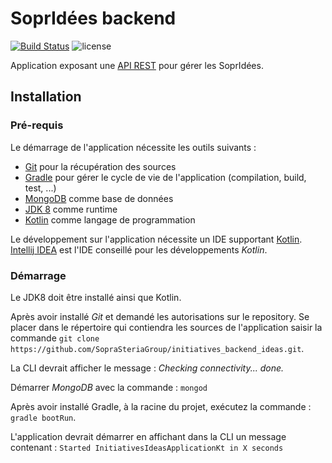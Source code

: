 # SoprIdées backend

[![Build Status](https://travis-ci.org/SopraSteriaGroup/initiatives_backend_ideas.svg?branch=master)](https://travis-ci.org/SopraSteriaGroup/initiatives_backend_ideas)
![license](https://img.shields.io/badge/license-MIT-blue.svg)

Application exposant une [API REST](https://soprasteriagroup.github.io/initiatives_backend_ideas/) pour gérer les SoprIdées.

## Installation

### Pré-requis

Le démarrage de l'application nécessite les outils suivants :
* [Git](https://git-scm.com/book/fr/v1/D%C3%A9marrage-rapide-Installation-de-Git) pour la récupération des sources
* [Gradle](https://gradle.org/) pour gérer le cycle de vie de l'application (compilation, build, test, ...)
* [MongoDB](https://www.mongodb.com/download-center#community) comme base de données
* [JDK 8](http://www.oracle.com/technetwork/java/javase/downloads/jdk8-downloads-2133151.html) comme runtime
* [Kotlin](https://kotlinlang.org/) comme langage de programmation

Le développement sur l'application nécessite un IDE supportant [Kotlin](https://kotlinlang.org/).
[Intellij IDEA](https://www.jetbrains.com/idea/) est l'IDE conseillé pour les développements *Kotlin*.

### Démarrage

Le JDK8 doit être installé ainsi que Kotlin.

Après avoir installé *Git* et demandé les autorisations sur le repository. Se placer dans le répertoire qui contiendra les sources de 
l'application saisir la commande ``git clone https://github.com/SopraSteriaGroup/initiatives_backend_ideas.git``.

La CLI devrait afficher le message : *Checking connectivity... done.*

Démarrer *MongoDB* avec la commande : ``mongod``

Après avoir installé Gradle, à la racine du projet, exécutez la commande : ``gradle bootRun``.
 
L'application devrait démarrer en affichant dans la CLI un message contenant : ``Started InitiativesIdeasApplicationKt in X seconds``